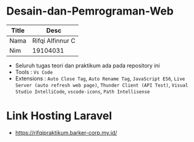 # Desain-dan-Pemrograman-Web

| Title | Desc |
| ----- | ---- |
| Nama | Rifqi Alfinnur C |
| Nim | 19104031 |

- Seluruh tugas teori dan praktikum ada pada repository ini
- Tools : `Vs Code`
- Extensions : `Auto Close Tag`, `Auto Rename Tag`, `JavaScript ES6`, `Live Server (auto refresh web page)`, `Thunder Client (API Test)`, `Visual Studio IntelliCode`, `vscode-icons`, `Path Intellisense`

# Link Hosting Laravel
- https://rifqipraktikum.barker-corp.my.id/